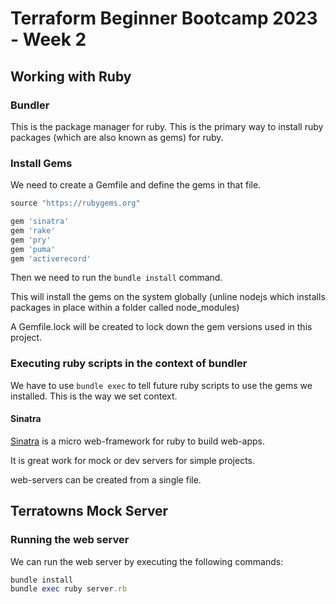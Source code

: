 # Terraform Beginner Bootcamp 2023 - Week 2

## Working with Ruby

### Bundler

This is the package manager for ruby.
This is the primary way to install ruby packages (which are also known as gems) for ruby.

### Install Gems

We need to create a Gemfile and define the gems in that file.

```rb
source "https://rubygems.org"

gem 'sinatra'
gem 'rake'
gem 'pry'
gem 'puma'
gem 'activerecord'
```

Then we need to run the `bundle install` command.

This will install the gems on the system globally (unline nodejs which installs packages in place within a folder called node_modules)

A Gemfile.lock will be created to lock down the gem versions used in this project.

### Executing ruby scripts in the context of bundler

We have to use `bundle exec` to tell future ruby scripts to use the gems we installed. This is the way we set context.

#### Sinatra

[Sinatra](https://sinatrarb.com/) is a micro web-framework for ruby to build web-apps.

It is great work for mock or dev servers for simple projects.

web-servers can be created from a single file.

## Terratowns Mock Server

### Running the web server

We can run the web server by executing the following commands:

```rb
bundle install
bundle exec ruby server.rb
```
